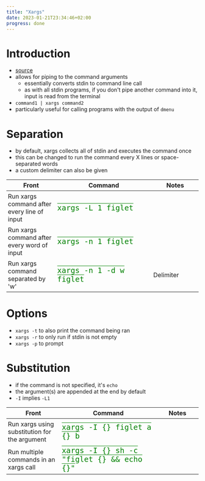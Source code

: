 ```yaml
---
title: "Xargs"
date: 2023-01-21T23:34:46+02:00
progress: done
---
```


# Introduction
- [source](https://www.youtube.com/watch?v=rp7jLi_kgPg)
- allows for piping to the command arguments
	- essentially converts stdin to command line call
	- as with all stdin programs, if you don't pipe another command into it, input is read from the terminal
- `command1 | xargs command2`
- particularly useful for calling programs with the output of `dmenu`


# Separation
- by default, xargs collects all of stdin and executes the command once
- this can be changed to run the command every X lines or space-separated words
- a custom delimiter can also be given

Front|Hotkey|Command|Notes|Perskey
-|-|-|-|-
Run xargs command after every line of input||xargs -L 1 figlet
Run xargs command after every word of input||xargs -n 1 figlet
Run xargs command separated by 'w'||xargs -n 1 -d w figlet|Delimiter

# Options 
- `xargs -t` to also print the command being ran
- `xargs -r` to only run if stdin is not empty
- `xargs -p` to prompt

# Substitution
- if the command is not specified, it's `echo`
- the argument(s) are appended at the end by default
- `-I` implies `-L1`

Front|Hotkey|Command|Notes|Perskey
-|-|-|-|-
Run xargs using substitution for the argument||xargs -I {} figlet a {} b
Run multiple commands in an xargs call||xargs -I {} sh -c "figlet {} && echo {}"


<style> table td:nth-child(2), table td:nth-child(5), table th:nth-child(2), table th:nth-child(5){ display: none; } table td:nth-child(1) { width: 150px; } table td:nth-child(3) { font-size: 1.5em; font-family: monospace; text-decoration: overline 1px green; color: green; } table td:nth-child(4), table td:nth-child(1){ width: 250px; } table td:nth-child(3){ width: 50%; } /* disable joplin's default huge padding */ th, td, tr { padding: 4px !important; } </style> 
 
